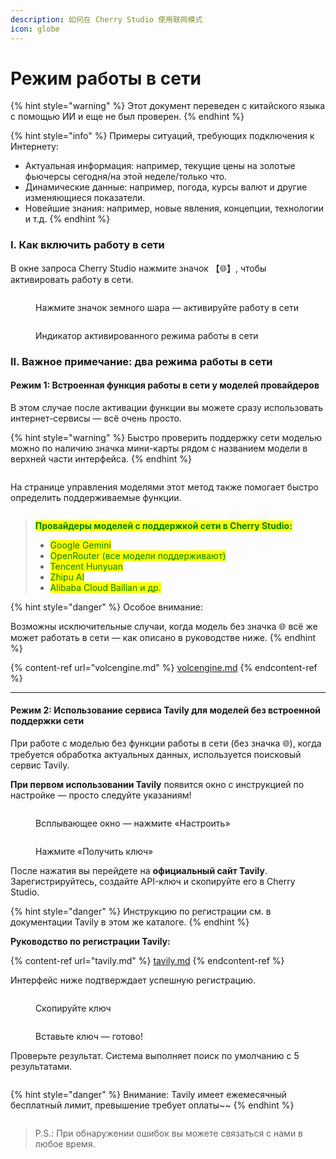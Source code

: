 ```yaml
---
description: 如何在 Cherry Studio 使用联网模式
icon: globe
---
```

# Режим работы в сети


{% hint style="warning" %}
Этот документ переведен с китайского языка с помощью ИИ и еще не был проверен.
{% endhint %}




{% hint style="info" %}
Примеры ситуаций, требующих подключения к Интернету:

* Актуальная информация: например, текущие цены на золотые фьючерсы сегодня/на этой неделе/только что.
* Динамические данные: например, погода, курсы валют и другие изменяющиеся показатели.
* Новейшие знания: например, новые явления, концепции, технологии и т.д.
{% endhint %}

### I. Как включить работу в сети

В окне запроса Cherry Studio нажмите значок 【🌐】, чтобы активировать работу в сети.

<figure><img src="../.gitbook/assets/image (94).png" alt=""><figcaption><p>Нажмите значок земного шара — активируйте работу в сети</p></figcaption></figure>

<figure><img src="../.gitbook/assets/image (96).png" alt=""><figcaption><p>Индикатор активированного режима работы в сети</p></figcaption></figure>

### II. Важное примечание: два режима работы в сети

#### Режим 1: Встроенная функция работы в сети у моделей провайдеров

В этом случае после активации функции вы можете сразу использовать интернет-сервисы — всё очень просто.

{% hint style="warning" %}
Быстро проверить поддержку сети моделью можно по наличию значка мини-карты рядом с названием модели в верхней части интерфейса.
{% endhint %}

<figure><img src="../.gitbook/assets/image (100).png" alt=""><figcaption></figcaption></figure>

На странице управления моделями этот метод также помогает быстро определить поддерживаемые функции.

<figure><img src="../.gitbook/assets/image (101).png" alt=""><figcaption></figcaption></figure>

> <mark style="color:green;">**Провайдеры моделей с поддержкой сети в Cherry Studio:**</mark>
>
> * <mark style="color:green;">Google Gemini</mark>
> * <mark style="color:green;">OpenRouter (все модели поддерживают)</mark>
> * <mark style="color:green;">Tencent Hunyuan</mark>
> * <mark style="color:green;">Zhipu AI</mark>
> * <mark style="color:green;">Alibaba Cloud Bailian и др.</mark>

{% hint style="danger" %}
Особое внимание:
  
Возможны исключительные случаи, когда модель без значка 🌐 всё же может работать в сети — как описано в руководстве ниже.
{% endhint %}

{% content-ref url="volcengine.md" %}
[volcengine.md](volcengine.md)
{% endcontent-ref %}

***

#### Режим 2: Использование сервиса Tavily для моделей без встроенной поддержки сети

При работе с моделью без функции работы в сети (без значка 🌐), когда требуется обработка актуальных данных, используется поисковый сервис Tavily.

**При первом использовании Tavily** появится окно с инструкцией по настройке — просто следуйте указаниям!

<figure><img src="../.gitbook/assets/image (102).png" alt=""><figcaption><p>Всплывающее окно — нажмите «Настроить»</p></figcaption></figure>

<figure><img src="../.gitbook/assets/image (104).png" alt=""><figcaption><p>Нажмите «Получить ключ»</p></figcaption></figure>

После нажатия вы перейдете на **официальный сайт Tavily**. Зарегистрируйтесь, создайте API-ключ и скопируйте его в Cherry Studio.

{% hint style="danger" %}
Инструкцию по регистрации см. в документации Tavily в этом же каталоге.
{% endhint %}

**Руководство по регистрации Tavily:**

{% content-ref url="tavily.md" %}
[tavily.md](tavily.md)
{% endcontent-ref %}

Интерфейс ниже подтверждает успешную регистрацию.

<figure><img src="../.gitbook/assets/image (105).png" alt=""><figcaption><p>Скопируйте ключ</p></figcaption></figure>

<figure><img src="../.gitbook/assets/image (108).png" alt=""><figcaption><p>Вставьте ключ — готово!</p></figcaption></figure>

Проверьте результат. Система выполняет поиск по умолчанию с 5 результатами.

<figure><img src="../.gitbook/assets/image (107).png" alt=""><figcaption></figcaption></figure>

{% hint style="danger" %}
Внимание: Tavily имеет ежемесячный бесплатный лимит, превышение требует оплаты~~
{% endhint %}

<figure><img src="../.gitbook/assets/image (106).png" alt=""><figcaption></figcaption></figure>

> P.S.: При обнаружении ошибок вы можете связаться с нами в любое время.